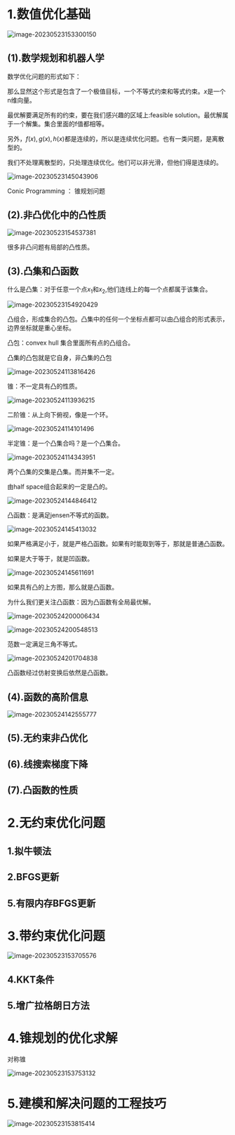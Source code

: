 # 1.数值优化基础

![image-20230523153300150](https://raw.githubusercontent.com/Howardcl/MyImage/main/image-20230523153300150.png)

## (1).数学规划和机器人学

数学优化问题的形式如下： 

那么显然这个形式是包含了一个极值目标，一个不等式约束和等式约束。$x$是一个n维向量。 

最优解要满足所有的约束，要在我们感兴趣的区域上:feasible solution。最优解属于一个解集。集合里面的f值都相等。 

另外，$f(x),g(x),h(x)$都是连续的，所以是连续优化问题。也有一类问题，是离散型的。

我们不处理离散型的，只处理连续优化。他们可以非光滑，但他们得是连续的。

![image-20230523145043906](https://raw.githubusercontent.com/Howardcl/MyImage/main/image-20230523145043906.png)

Conic Programming ： 锥规划问题

## (2).非凸优化中的凸性质

![image-20230523154537381](https://raw.githubusercontent.com/Howardcl/MyImage/main/image-20230523154537381.png)

很多非凸问题有局部的凸性质。

## (3).凸集和凸函数

什么是凸集：对于任意一个点$x_1$和$x_2$,他们连线上的每一个点都属于该集合。

![image-20230523154920429](https://raw.githubusercontent.com/Howardcl/MyImage/main/image-20230523154920429.png)

凸组合，形成集合的凸包。凸集中的任何一个坐标点都可以由凸组合的形式表示，边界坐标就是重心坐标。

凸包：convex hull  集合里面所有点的凸组合。

凸集的凸包就是它自身，非凸集的凸包

![image-20230524113816426](https://raw.githubusercontent.com/Howardcl/MyImage/main/image-20230524113816426.png)

锥：不一定具有凸的性质。

![image-20230524113936215](https://raw.githubusercontent.com/Howardcl/MyImage/main/image-20230524113936215.png)

二阶锥：从上向下俯视，像是一个环。

![image-20230524114101496](https://raw.githubusercontent.com/Howardcl/MyImage/main/image-20230524114101496.png)

半定锥：是一个凸集合吗？是一个凸集合。

![image-20230524114343951](https://raw.githubusercontent.com/Howardcl/MyImage/main/image-20230524114343951.png)

两个凸集的交集是凸集。而并集不一定。

由half space组合起来的一定是凸的。 

![image-20230524144846412](https://raw.githubusercontent.com/Howardcl/MyImage/main/image-20230524144846412.png)

凸函数：是满足jensen不等式的函数。

![image-20230524145413032](https://raw.githubusercontent.com/Howardcl/MyImage/main/image-20230524145413032.png)

如果严格满足小于，就是严格凸函数。如果有时能取到等于，那就是普通凸函数。

如果是大于等于，就是凹函数。

![image-20230524145611691](https://raw.githubusercontent.com/Howardcl/MyImage/main/image-20230524145611691.png)

如果具有凸的上方图，那么就是凸函数。

为什么我们更关注凸函数：因为凸函数有全局最优解。

![image-20230524200006434](https://raw.githubusercontent.com/Howardcl/MyImage/main/image-20230524200006434.png)

![image-20230524200548513](https://raw.githubusercontent.com/Howardcl/MyImage/main/image-20230524200548513.png)

范数一定满足三角不等式。

![image-20230524201704838](https://raw.githubusercontent.com/Howardcl/MyImage/main/image-20230524201704838.png)

凸函数经过仿射变换后依然是凸函数。

## (4).函数的高阶信息

![image-20230524142555777](https://raw.githubusercontent.com/Howardcl/MyImage/main/image-20230524142555777.png)

## (5).无约束非凸优化





## (6).线搜索梯度下降



## (7).凸函数的性质



# 2.无约束优化问题

## 1.拟牛顿法



## 2.BFGS更新



## 5.有限内存BFGS更新



# 3.带约束优化问题

![image-20230523153705576](https://raw.githubusercontent.com/Howardcl/MyImage/main/image-20230523153705576.png)



## 4.KKT条件



## 5.增广拉格朗日方法 



# 4.锥规划的优化求解

对称锥

![image-20230523153753132](https://raw.githubusercontent.com/Howardcl/MyImage/main/image-20230523153753132.png)

# 5.建模和解决问题的工程技巧

![image-20230523153815414](https://raw.githubusercontent.com/Howardcl/MyImage/main/image-20230523153815414.png)